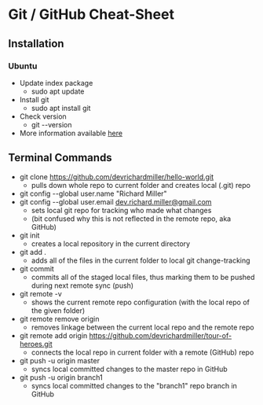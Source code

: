 # Git / GitHub Cheat-Sheet

## Installation

### Ubuntu
- Update index package
  - sudo apt update
- Install git
  - sudo apt install git
- Check version
  - git --version
- More information available [here](https://linuxize.com/post/how-to-install-git-on-ubuntu-18-04/)


## Terminal Commands

- git clone https://github.com/devrichardmiller/hello-world.git
  - pulls down whole repo to current folder and creates local (.git) repo
- git config --global user.name "Richard Miller"
- git config --global user.email dev.richard.miller@gmail.com
  - sets local git repo for tracking who made what changes
  - (bit confused why this is not reflected in the remote repo, aka GitHub)
- git init
  - creates a local repository in the current directory
- git add .
  - adds all of the files in the current folder to local git change-tracking
- git commit
  - commits all of the staged local files, thus marking them to be pushed during next remote sync (push)
- git remote -v
  - shows the current remote repo configuration (with the local repo of the given folder)
- git remote remove origin
  - removes linkage between the current local repo and the remote repo
- git remote add origin https://github.com/devrichardmiller/tour-of-heroes.git
  - connects the local repo in current folder with a remote (GitHub) repo
- git push -u origin master
  - syncs local committed changes to the master repo in GitHub
- git push -u origin branch1
  - syncs local committed changes to the "branch1" repo branch in GitHub